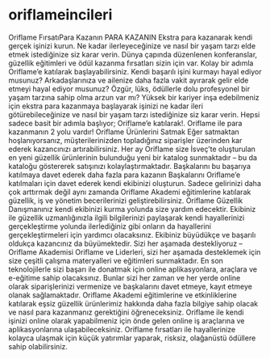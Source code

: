 # oriflameincileri
   Oriflame FırsatıPara Kazanın PARA KAZANIN  Ekstra para kazanarak kendi gerçek işinizi kurun. Ne kadar ilerleyeceğinize ve nasıl bir yaşam tarzı elde etmek istediğinize siz karar verin. Dünya çapında düzenlenen konferanslar, güzellik eğitimleri ve ödül kazanma fırsatları sizin için var. Kolay bir adımla Oriflame’e katılarak başlayabilirsiniz.  Kendi başarılı işini kurmayı hayal ediyor musunuz?  Arkadaşlarınıza ve ailenize daha fazla vakit ayırarak gelir elde etmeyi hayal ediyor musunuz? Özgür, lüks, ödüllerle dolu profesyonel bir yaşam tarzına sahip olma arzun var mı? Yüksek bir kariyer inşa edebilmeniz için ekstra para kazanmaya başlayarak işinizi ne kadar ileri götürebileceğinize ve nasıl bir yaşam tarzı istediğinize siz karar verin. Hepsi sadece basit bir adımla başlıyor; Oriflame’e katılarak!.  Oriflame ile para kazanmanın 2 yolu vardır!  Oriflame Ürünlerini Satmak  Eğer satmaktan hoşlanıyorsanız, müşterilerinizden topladığınız siparişler üzerinden kar ederek kazancınızı artırabilirsiniz. Her ay Oriflame size İsveç’te oluşturulan en yeni güzellik ürünlerinin bulunduğu yeni bir katalog sunmaktadır – bu da kataloğu göstererek satışınızı kolaylaştırmaktadır.  Başkalarını bu başarıya katılmaya davet ederek daha fazla para kazanın  Başkalarını Oriflame’e katılmaları için davet ederek kendi ekibinizi oluşturun. Sadece gelirinizi daha çok arttırmak değil aynı zamanda Oriflame Akademi eğitimlerine katılarak güzellik, iş ve yönetim becerilerinizi geliştirebilirsiniz. Oriflame Güzellik Danışmanınız kendi ekibinizi kurma yolunda size yardım edecektir. Ekibiniz ile güzellik uzmanlığınızla ilgili bilgilerinizi paylaşarak kendi hayallerinizi gerçekleştirme yolunda ilerlediğiniz gibi onların da hayallerini gerçekleştirmeleri için yardımcı olacaksınız.  Ekibiniz büyüdükçe ve başarılı oldukça kazancınız da büyümektedir.  Sizi her aşamada destekliyoruz – Oriflame Akademisi  Oriflame ve Liderleri, sizi her aşamada desteklemek için size çeşitli çalışma materyalleri ve eğitimleri sunmaktadır. En son teknolojilerle sizi başarı ile donatmak için online aplikasyonlara, araçlara ve e-eğitime sahip olacaksınız. Bunlar sizi her zaman ve her yerde online olarak siparişlerinizi vermenize ve başkalarını davet etmeye, kayıt etmeye olanak sağlamaktadır. Oriflame Akademi eğitimlerine ve etkinliklerine katılarak eşsiz güzellik ürünlerimiz hakkında daha fazla bilgiye sahip olacak ve nasıl para kazanmanız gerektiğini öğreneceksiniz.  Oriflame ile kendi işinizi online olarak yapabilmeniz için önde gelen online iş araçlarına ve aplikasyonlarına ulaşabileceksiniz.  Oriflame fırsatları ile hayallerinize kolayca ulaşmak için küçük yatırımlar yaparak, risksiz, olağanüstü ödüllere sahip olabilirsiniz.                                
